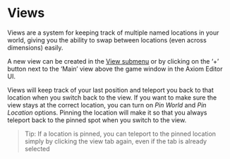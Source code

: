 # Views

Views are a system for keeping track of multiple named locations in your world, giving you the ability to swap between locations (even across dimensions) easily.

A new view can be created in the [View submenu](mainmenubar.md#view) or by clicking on the ‘+’ button next to the ‘Main’ view above the game window in the Axiom Editor UI. 
 
Views will keep track of your last position and teleport you back to that location when you switch back to the view. If you want to make sure the view stays at the correct location, you can turn on *Pin World* and *Pin Location* options. Pinning the location will make it so that you always teleport back to the pinned spot when you switch to the view.

> Tip: If a location is pinned, you can teleport to the pinned location simply by clicking the view tab again, even if the tab is already selected
